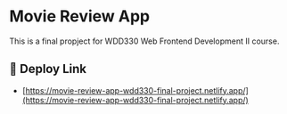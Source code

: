 # Movie Review App

This is a final propject for WDD330 Web Frontend Development II course.

## 🚀 Deploy Link

- [https://movie-review-app-wdd330-final-project.netlify.app/](https://movie-review-app-wdd330-final-project.netlify.app/)
